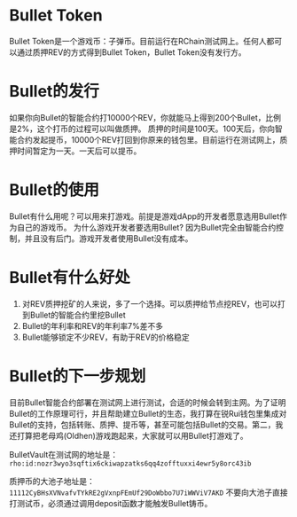 # Bullet Token
Bullet Token是一个游戏币：子弹币。目前运行在RChain测试网上。任何人都可以通过质押REV的方式得到Bullet Token，Bullet Token没有发行方。

# Bullet的发行
如果你向Bullet的智能合约打10000个REV，你就能马上得到200个Bullet，比例是2%，这个打币的过程可以叫做质押。
质押的时间是100天。100天后，你向智能合约发起提币，10000个REV打回到你原来的钱包里。目前运行在测试网上，质押时间暂定为一天。一天后可以提币。

# Bullet的使用
Bullet有什么用呢？可以用来打游戏。前提是游戏dApp的开发者愿意选用Bullet作为自己的游戏币。
为什么游戏开发者要选用Bullet? 因为Bullet完全由智能合约控制，并且没有后门。游戏开发者使用Bullet没有成本。

# Bullet有什么好处
1. 对REV质押挖矿的人来说，多了一个选择。可以质押给节点挖REV，也可以打到Bullet的智能合约里挖Bullet
2. Bullet的年利率和REV的年利率7%差不多
3. Bullet能够锁定不少REV，有助于REV的价格稳定


# Bullet的下一步规划
目前Bullet智能合约部署在测试网上进行测试，合适的时候会转到主网。为了证明Bullet的工作原理可行，并且帮助建立Bullet的生态，我打算在锐Rui钱包里集成对Bullet的支持，包括转账、质押、提币等，甚至可能包括Bullet的交易。第二，我还打算把老母鸡(Oldhen)游戏跑起来，大家就可以用Bullet打游戏了。

BulletVault在测试网的地址是：
```rho:id:nozr3wyo3sqftix6ckiwapzatks6qq4zofftuxxi4ewr5y8orc43ib```

质押币的大池子地址是：```11112CyBHsXVNvafvTYkRE2gVxnpFEmUf29DoWbbo7U7iWWViV7AKD```
不要向大池子直接打测试币，必须通过调用deposit函数才能触发Bullet铸币。
